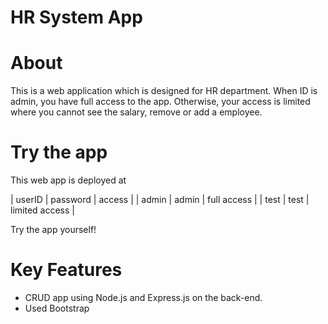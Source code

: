 # HR System App
# About
This is a web application which is designed for HR department.
When ID is admin, you have full access to the app. Otherwise, your access is limited where you cannot see the salary, remove or add a employee.

# Try the app

This web app is deployed at 

| userID | password | access | 
| admin | admin | full access |
| test | test | limited access |

Try the app yourself!

# Key Features

- CRUD app using Node.js and Express.js on the back-end.
- Used Bootstrap